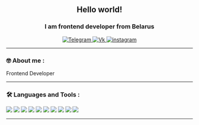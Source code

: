 <div id="header" align="center">
	<h2>Hello world!</h2>
	<h3>I am frontend developer from Belarus</h3>
</div>

<div id="socials" align="center">
  	<a href="https://t.me/DadkaRoch">
		<img src="https://img.shields.io/badge/Telegram-090909?style=for-the-badge&logo=telegram&logoColor=white" alt="Telegram"/>
	</a>
	<a href="https://vk.com/lookatmeandsubscribe">
		<img src="https://img.shields.io/badge/вконтакте-090909.svg?&style=for-the-badge&logo=vk&logoColor=white" alt="Vk"/>
	</a>
   	<a href="https://www.instagram.com/romanzole.vtb/">
		<img src="https://img.shields.io/badge/instagram-090909.svg?&style=for-the-badge&logo=instagram&logoColor=white" alt="instagram" />
	</a>
</div>

---
### :nerd_face: About me :

Frontend Developer

---

### 🛠️ Languages and Tools :
<p align="left">
<img src="https://img.shields.io/badge/React-090909?style=for-the-badge&logo=react&logoColor=61DAFB">
<img src="https://img.shields.io/badge/TypeScript-090909?style=for-the-badge&logo=TypeScript&logoColor=61DAFB">
<img src="https://img.shields.io/badge/Redux-090909?style=for-the-badge&logo=redux&logoColor=white">	
<img src="https://img.shields.io/badge/-Axios-090909?style=for-the-badge&logo=axios&logoColor=4EAA25">
<img src="https://img.shields.io/badge/React_Router-090909?style=for-the-badge&logo=react-router&logoColor=white">
<img src="https://img.shields.io/badge/-SASS/SCSS-090909?style=for-the-badge&logo=sass&logoColor=F05032">
<img src="https://img.shields.io/badge/-CSS3-090909?style=for-the-badge&logo=CSS3&logoColor=1572B6">
<img src="https://img.shields.io/badge/-JavaScript-090909?style=for-the-badge&logo=JavaScript&logoColor=E9D54D" />
<img src="https://img.shields.io/badge/-HTML5-090909?style=for-the-badge&logo=HTML5&logoColor=E34F26">
<img src="https://img.shields.io/badge/-VUE-090909?style=for-the-badge&logo=VUE&logoColor=E34F26">

</p>

---




